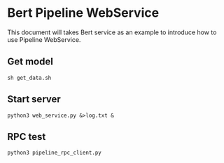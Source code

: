 # Bert Pipeline WebService

This document will takes Bert service as an example to introduce how to use Pipeline WebService.

## Get model
```
sh get_data.sh
```

## Start server

```
python3 web_service.py &>log.txt &
```

## RPC test
```
python3 pipeline_rpc_client.py
```

